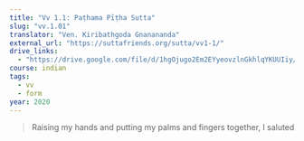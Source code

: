 ```yaml
---
title: "Vv 1.1: Paṭhama Pīṭha Sutta"
slug: "vv.1.01"
translator: "Ven. Kiribathgoda Gnanananda"
external_url: "https://suttafriends.org/sutta/vv1-1/"
drive_links:
  - "https://drive.google.com/file/d/1hgOjugo2Em2EYyeovzlnGkhlqYKUUIiy/view?usp=drivesdk"
course: indian
tags:
  - vv
  - form
year: 2020
---
```


> Raising my hands and putting my palms and fingers together, I saluted

